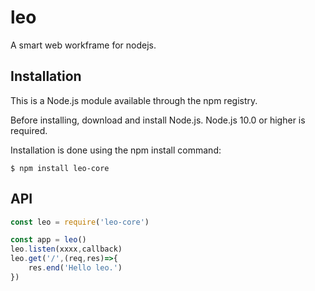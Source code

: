 # leo

A smart web workframe for nodejs.

## Installation

This is a Node.js module available through the npm registry.

Before installing, download and install Node.js. Node.js 10.0 or higher is required.

Installation is done using the npm install command:

```
$ npm install leo-core
```

## API

```javascript
const leo = require('leo-core')

const app = leo()
leo.listen(xxxx,callback)
leo.get('/',(req,res)=>{
    res.end('Hello leo.')
})
```